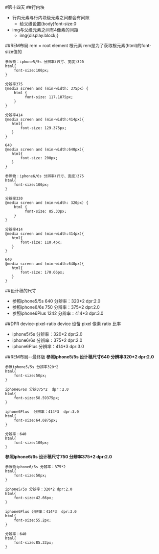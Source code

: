#第十四天
##行内块
- 行内元素与行内块级元素之间都会有间隙
	- 给父级设置(body)font-size:0
- img与父级元素之间有4像素的间距
	- img{display:block;}

##REM布局
rem = root element 根元素
rem是为了获取根元素(html)的font-size值的
```
参照物：iphone5/5s 分辨率(尺寸、宽度)320
html{
	font-size:100px;
}

分辨率375
@media screen and (min-width: 375px) {
    html {
         font-size: 117.1875px;
    }
}

分辨率414
@media screen and (min-width:414px){
   html{
       font-size: 129.375px;
   }
}

640
@media screen and (min-width:640px){
   html{
       font-size: 200px;
   }
}
```
```
参照物：iphone6/6s 分辨率(尺寸、宽度)375
html{
	font-size:100px;
}

分辨率320
@media screen and (min-width: 320px) {
    html {
         font-size: 85.33px;
    }
}

分辨率414
@media screen and (min-width:414px){
   html{
       font-size: 110.4px;
   }
}

640
@media screen and (min-width:640px){
   html{
       font-size: 170.66px;
   }
}
```
##设计稿的尺寸
- 参照iphone5/5s    640    分辨率：320*2   dpr:2.0
- 参照iphone6/6s    750    分辨率：375*2  dpr:2.0
- 参照iphone6Plus  1242  分辨率：414*3  dpr:3.0

##DPR  device-pixel-ratio
device 设备
pixel 像素
ratio 比率
- iphone5/5s 分辨率：320*2   dpr:2.0
- iphone6/6s  分辨率：375*2  dpr:2.0
- iphone6Plus 分辨率：414*3  dpr:3.0

##REM布局--最终版
**参照iphone5/5s 设计稿尺寸640 分辨率320*2  dpr:2.0**
```
参照iphone5/5s 分辨率320*2  
html{
	font-size:50px;
}

iphone6/6s 分辨375*2  dpr：2.0
html{
	font-size:58.59375px;
}

iphone6Plus  分辨率：414*3  dpr:3.0
html{
	font-size:64.6875px;
}

分辨率：640
html{
	font-size:100px;
}
```
**参照iphone6/6s 设计稿尺寸750 分辨率375*2 dpr:2.0**
```
参照物iphone6/6s 分辨率：375*2
html{
	font-size:50px;
}

iphone5/5s 分辨率：320*2 dpr:2.0
html{
	font-size:42.66px;
}

iphone6Plus 分辨率：414*3  dpr:3.0
html{
	font-size:55.2px;
}

分辨率：640
html{
	font-size:85.33px;
}
```

